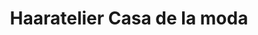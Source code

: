 ---
title: "Haaratelier Casa de la moda"
url: /northeim/haaratelier-casa-de-la-moda/
shop: Friseur
---